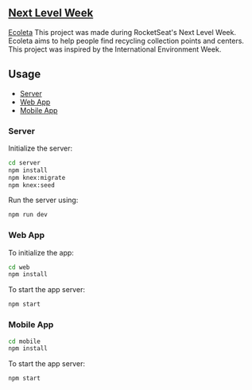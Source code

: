 [Next Level Week](web/src/assets/nlw.png?raw=true)
---
[Ecoleta](web/src/assets/logo.svg?raw=true)
This project was made during RocketSeat's Next Level Week.
Ecoleta aims to help people find recycling collection points and centers. This project was inspired by the International Environment Week.

## Usage

- [Server](#server)
- [Web App](#web-app)
- [Mobile App](#mobile-app)

### Server

Initialize the server:
```sh
cd server
npm install
npm knex:migrate
npm knex:seed
```
Run the server using:
```sh
npm run dev
```

### Web App

To initialize the app:
```sh
cd web
npm install
```
To start the app server:
```sh
npm start
```

### Mobile App
```sh
cd mobile
npm install

```
To start the app server:
```sh
npm start
```
